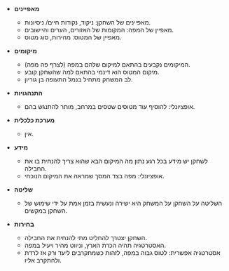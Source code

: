 - **מאפיינים**
  - מאפיינים של השחקן: ניקוד, נקודות חיים/ ניסיונות.
  - מאפיין של המפה: המקומות של האזורים, הערים והיישובים.
  - מאפיין של המטוס: מהירות, סוג מטוס.

- **מיקומים**
  - המיקומים נקבעים בהתאם למיקום שלהם במפה (לצרף פה מפה).
  - מיקום המטוס הוא דינמי בהתאם למה שהשחקן קובע.
  - לב המשחק מתחיל בנמל התעופה בן גוריון.

- **התנהגויות**
  - אופציונלי: להוסיף עוד מטוסים שטסים במרחב, מותר להתנגש בהם.

- **מערכת כלכלית**
  - אין.

- **מידע**
  - לשחקן יש מידע בכל רגע נתון מה המיקום הבא שהוא צריך להנחית בו את החבילה.
  - אופציונלי: מפה בצד המסך שמראה את המיקום הנוכחי.

- **שליטה**
  - השליטה על השחקן על המשחק היא ישירה ונעשית בזמן אמת על ידי שימוש של השחקן במקשים.

- **בחירות**
  - השחקן יצטרך להחליט מתי להנחית את החבילה.
  - האסטרטגיה תהיה הכרת הארץ, וניווט מהיר ויעיל במפה.
  - אסטרטגיה אפשרית: לטוס גבוה במפה, לזהות כשמתקרבים ליעד ורק אז לרדת ולהתקרב אליו.
